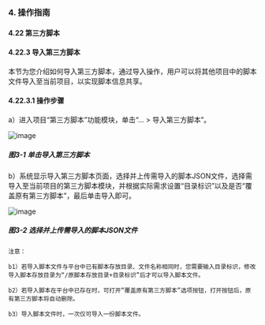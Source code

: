 ### 4. 操作指南

#### 4.22 第三方脚本

#### 4.22.3 导入第三方脚本

本节为您介绍如何导入第三方脚本，通过导入操作，用户可以将其他项目中的脚本文件导入至当前项目，以实现脚本信息共享。

#### 4.22.3.1 操作步骤

a）进入项目“第三方脚本”功能模块，单击“... > 导入第三方脚本”。

![image](https://user-images.githubusercontent.com/79617492/200262181-f3a6bf37-3495-418f-8446-8ad6a35bef56.png)

##### 图3-1 单击导入第三方脚本

b）系统显示导入第三方脚本页面，选择并上传需导入的脚本JSON文件，选择需导入至当前项目的第三方脚本模块，并根据实际需求设置“目录标识”以及是否“覆盖原有第三方脚本”，最后单击导入即可。

![image](https://user-images.githubusercontent.com/79617492/200262206-880c735a-5423-401c-8074-7b1b498aaab6.png)

##### 图3-2 选择并上传需导入的脚本JSON文件

```
注意：

b1）若导入脚本文件与平台中已有脚本存放目录、文件名称相同时，您需要输入目录标识，修改导入脚本存放目录为“/原脚本存放目录+目录标识”后才可以导入脚本文件。

b2）若导入脚本在平台中已存在时，可打开“覆盖原有第三方脚本”选项按钮，打开按钮后，原有第三方脚本将自动删除。

b3）导入脚本文件时，一次仅可导入一份脚本文件。
```
